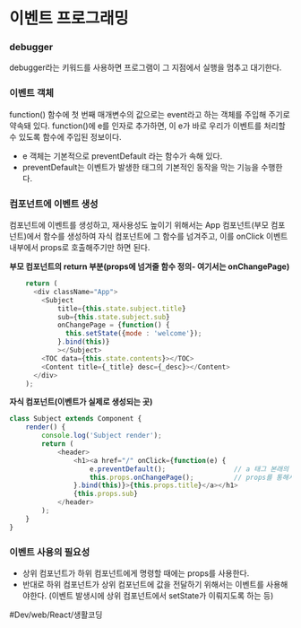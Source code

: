 # 이벤트 프로그래밍
### debugger
debugger라는 키워드를 사용하면 프로그램이 그 지점에서 실행을 멈추고 대기한다.

### 이벤트 객체
function() 함수에 첫 번째 매개변수의 값으로는 event라고 하는 객체를 주입해 주기로 약속돼 있다. 
function()에 e를 인자로 추가하면, 이 e가 바로 우리가 이벤트를 처리할 수 있도록 함수에 주입된 정보이다.

* e 객체는 기본적으로 preventDefault 라는 함수가 속해 있다.
* preventDefault는 이벤트가 발생한 태그의 기본적인 동작을 막는 기능을 수행한다.


### 컴포넌트에 이벤트 생성

컴포넌트에 이벤트를 생성하고, 재사용성도 높이기 위해서는 App 컴포넌트(부모 컴포넌트)에서 함수를 생성하여 자식 컴포넌트에 그 함수를 넘겨주고, 이를 onClick 이벤트 내부에서 props로 호출해주기만 하면 된다.


**부모 컴포넌트의 return 부분(props에 넘겨줄 함수 정의- 여기서는 onChangePage)**
```javascript
    return (
      <div className="App">
        <Subject 
            title={this.state.subject.title} 
            sub={this.state.subject.sub}
            onChangePage = {function() {
              this.setState({mode : 'welcome'});
            }.bind(this)}
            ></Subject>
        <TOC data={this.state.contents}></TOC>
        <Content title={_title} desc={_desc}></Content>
      </div>
    );

```
  
**자식 컴포넌트(이벤트가 실제로 생성되는 곳)**
```javascript
class Subject extends Component {
    render() {
        console.log('Subject render');
        return (
            <header>
                <h1><a href="/" onClick={function(e) {
                    e.preventDefault();                 // a 태그 본래의 기능을 막는 역할
                    this.props.onChangePage();          // props를 통해서 onChangePage 이벤트를 호출하는 모습
                }.bind(this)}>{this.props.title}</a></h1>
                {this.props.sub}
            </header>
        );
    }
}

```


### 이벤트 사용의 필요성

* 상위 컴포넌트가 하위 컴포넌트에게 명령할 때에는 props를 사용한다. 
* 반대로 하위 컴포넌트가 상위 컴포넌트에 값을 전달하기 위해서는 이벤트를 사용해야한다. (이벤트 발생시에 상위 컴포넌트에서 setState가 이뤄지도록 하는 등) 

#Dev/web/React/생활코딩